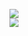 [![](https://img.shields.io/badge/Made%20With-Github%20Spray-lightgrey.svg?style=for-the-badge&logo=github)](https://github.com/Annihil/github-spray#17271)  
[![](https://i.imgur.com/2DrTn0Z.gif)](https://github.com/Annihil/github-spray)